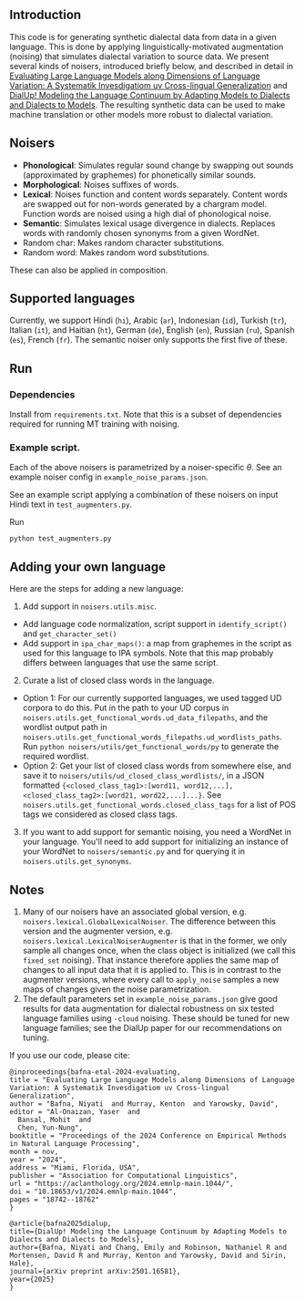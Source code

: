 
## Introduction
This code is for generating synthetic dialectal data from data in a given language.
This is done by applying linguistically-motivated augmentation (noising) that simulates dialectal variation to source data.
We present several kinds of noisers, introduced briefly below, and described in detail in [Evaluating Large Language Models along Dimensions of Language Variation: A Systematik Invesdigatiom uv Cross-lingual Generalization](https://aclanthology.org/2024.emnlp-main.1044/) and [DialUp! Modeling the Language Continuum by Adapting Models to Dialects and Dialects to Models](https://arxiv.org/abs/2501.16581).
The resulting synthetic data can be used to make machine translation or other models more robust to dialectal variation.

## Noisers

- **Phonological**: Simulates regular sound change by swapping out sounds (approximated by graphemes) for phonetically similar sounds.
- **Morphological**: Noises suffixes of words.
- **Lexical**: Noises function and content words separately. Content words are swapped out for non-words generated by a chargram model. Function words are noised using a high dial of phonological noise.
- **Semantic**: Simulates lexical usage divergence in dialects. Replaces words with randomly chosen synonyms from a given WordNet.
- Random char: Makes random character substitutions.
- Random word: Makes random word substitutions.

These can also be applied in composition. 

## Supported languages

Currently, we support Hindi (`hi`), Arabic (`ar`), Indonesian (`id`), Turkish (`tr`), Italian (`it`), and Haitian (`ht`), German (`de`), English (`en`), Russian (`ru`), Spanish (`es`), French (`fr`).
The semantic noiser only supports the first five of these.

## Run 

### Dependencies
Install from `requirements.txt`. Note that this is a subset of dependencies required for running MT training with noising. 

### Example script.
Each of the above noisers is parametrized by a noiser-specific $\theta$. See an example noiser config in `example_noise_params.json`.

See an example script applying a combination of these noisers on input Hindi text in `test_augmenters.py`. 

Run
```
python test_augmenters.py
```

## Adding your own language
Here are the steps for adding a new language:

1. Add support in `noisers.utils.misc`. 
- Add language code normalization, script support in `identify_script()` and `get_character_set()`
- Add support in `ipa_char_maps()`: a map from graphemes in the script as used for this language to IPA symbols. Note that this map probably differs between languages that use the same script.
2. Curate a list of closed class words in the language. 
- Option 1: For our currently supported languages, we used tagged UD corpora to do this. Put in the path to your UD corpus in `noisers.utils.get_functional_words.ud_data_filepaths`, and the wordlist output path in `noisers.utils.get_functional_words_filepaths.ud_wordlists_paths`. Run `python noisers/utils/get_functional_words/py` to generate the required wordlist.
- Option 2: Get your list of closed class words from somewhere else, and save it to `noisers/utils/ud_closed_class_wordlists/`, in a JSON formatted `{<closed_class_tag1>:[word11, word12,...], <closed_class_tag2>:[word21, word22,...]...}`. See `noisers.utils.get_functional_words.closed_class_tags` for a list of POS tags we considered as closed class tags.
3. If you want to add support for semantic noising, you need a WordNet in your language. You'll need to add support for initializing an instance of your WordNet to `noisers/semantic.py` and for querying it in `noisers.utils.get_synonyms`.


## Notes
1. Many of our noisers have an associated global version, e.g. `noisers.lexical.GlobalLexicalNoiser`. The difference between this version and the augmenter version, e.g. `noisers.lexical.LexicalNoiserAugmenter` is that in the former, we only sample all changes once, when the class object is initialized (we call this `fixed_set` noising). That instance therefore applies the same map of changes to all input data that it is applied to. This is in contrast to the augmenter versions, where every call to `apply_noise` samples a new maps of changes given the noise parametrization.
2. The default parameters set in `example_noise_params.json` give good results for data augmentation for dialectal robustness on six tested language families using `-cloud` noising. These should be tuned for new language families; see the DialUp paper for our recommendations on tuning.

If you use our code, please cite:

```
@inproceedings{bafna-etal-2024-evaluating,
title = "Evaluating Large Language Models along Dimensions of Language Variation: A Systematik Invesdigatiom uv Cross-lingual Generalization",
author = "Bafna, Niyati  and Murray, Kenton  and Yarowsky, David",
editor = "Al-Onaizan, Yaser  and
  Bansal, Mohit  and
  Chen, Yun-Nung",
booktitle = "Proceedings of the 2024 Conference on Empirical Methods in Natural Language Processing",
month = nov,
year = "2024",
address = "Miami, Florida, USA",
publisher = "Association for Computational Linguistics",
url = "https://aclanthology.org/2024.emnlp-main.1044/",
doi = "10.18653/v1/2024.emnlp-main.1044",
pages = "18742--18762"
}

@article{bafna2025dialup,
title={DialUp! Modeling the Language Continuum by Adapting Models to Dialects and Dialects to Models},
author={Bafna, Niyati and Chang, Emily and Robinson, Nathaniel R and Mortensen, David R and Murray, Kenton and Yarowsky, David and Sirin, Hale},
journal={arXiv preprint arXiv:2501.16581},
year={2025}
}
```
